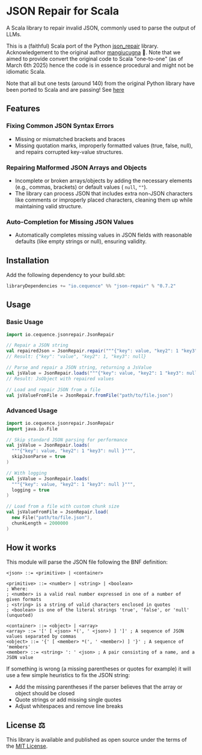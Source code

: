 # JSON Repair for Scala

A Scala library to repair invalid JSON, commonly used to parse the output of LLMs.

This is a (faithful) Scala port of the Python [json_repair](https://github.com/mangiucugna/json_repair) library.
Acknowledgement to the original author [mangiucugna](https://github.com/mangiucugna) 🙏.
Note that we aimed to provide convert the original code to Scala "one-to-one" (as of March 6th 2025) hence the code is in essence procedural
and might not be idiomatic Scala.

Note that all but one tests (around 140) from the original Python library have been ported to Scala and are passing! See [here](/src/test/scala/io/cequence/jsonrepair/JsonRepairSpec.scala)

## Features

### Fixing Common JSON Syntax Errors

* Missing or mismatched brackets and braces
* Missing quotation marks, improperly formatted values (true, false, null), and repairs corrupted key-value structures.

### Repairing Malformed JSON Arrays and Objects

* Incomplete or broken arrays/objects by adding the necessary elements (e.g., commas, brackets) or default values (
  `null`, `""`).
* The library can process JSON that includes extra non-JSON characters like comments or improperly placed characters,
  cleaning them up while maintaining valid structure.

### Auto-Completion for Missing JSON Values

* Automatically completes missing values in JSON fields with reasonable defaults (like empty strings or null), ensuring
  validity.

## Installation

Add the following dependency to your build.sbt:

```scala
libraryDependencies += "io.cequence" %% "json-repair" % "0.7.2"
```

## Usage

### Basic Usage

```scala
import io.cequence.jsonrepair.JsonRepair

// Repair a JSON string
val repairedJson = JsonRepair.repair("""{"key": value, "key2": 1 "key3": null }""")
// Result: {"key": "value", "key2": 1, "key3": null}

// Parse and repair a JSON string, returning a JsValue
val jsValue = JsonRepair.loads("""{"key": value, "key2": 1 "key3": null }""")
// Result: JsObject with repaired values

// Load and repair JSON from a file
val jsValueFromFile = JsonRepair.fromFile("path/to/file.json")
```

### Advanced Usage

```scala
import io.cequence.jsonrepair.JsonRepair
import java.io.File

// Skip standard JSON parsing for performance
val jsValue = JsonRepair.loads(
  """{"key": value, "key2": 1 "key3": null }""",
  skipJsonParse = true
)

// With logging
val jsValue = JsonRepair.loads(
  """{"key": value, "key2": 1 "key3": null }""",
  logging = true
)

// Load from a file with custom chunk size
val jsValueFromFile = JsonRepair.load(
  new File("path/to/file.json"),
  chunkLength = 2000000
)
```

## How it works

This module will parse the JSON file following the BNF definition:

```
<json> ::= <primitive> | <container>

<primitive> ::= <number> | <string> | <boolean>
; Where:
; <number> is a valid real number expressed in one of a number of given formats
; <string> is a string of valid characters enclosed in quotes
; <boolean> is one of the literal strings 'true', 'false', or 'null' (unquoted)

<container> ::= <object> | <array>
<array> ::= '[' [ <json> *(', ' <json>) ] ']' ; A sequence of JSON values separated by commas
<object> ::= '{' [ <member> *(', ' <member>) ] '}' ; A sequence of 'members'
<member> ::= <string> ': ' <json> ; A pair consisting of a name, and a JSON value
```

If something is wrong (a missing parentheses or quotes for example) it will use a few simple heuristics to fix the JSON
string:

* Add the missing parentheses if the parser believes that the array or object should be closed
* Quote strings or add missing single quotes
* Adjust whitespaces and remove line breaks

## License ⚖️

This library is available and published as open source under the terms of the [MIT License](https://opensource.org/licenses/MIT).